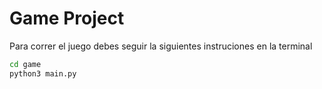# Game Project

Para correr el juego debes seguir la siguientes instruciones en la terminal

```sh
cd game
python3 main.py
```